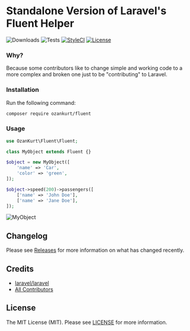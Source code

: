 # Standalone Version of Laravel's Fluent Helper

![Downloads](https://img.shields.io/packagist/dt/ozankurt/fluent)
![Tests](https://img.shields.io/github/actions/workflow/status/ozankurt/fluent/tests.yml?label=tests)
[![StyleCI](https://github.styleci.io/repos/197242392/shield?style=flat&branch=master)](https://styleci.io/repos/197242392)
[![License](https://img.shields.io/github/license/ozankurt/fluent)](LICENSE.md)

### Why?

Because some contributors like to change simple and working code to a more complex and broken one just to be "contributing" to Laravel.

### Installation

Run the following command:

```bash
composer require ozankurt/fluent
```

### Usage

```php
use OzanKurt\Fluent\Fluent;

class MyObject extends Fluent {}

$object = new MyObject([
    'name' => 'Car',
    'color' => 'green',
]);

$object->speed(200)->passengers([
    ['name' => 'John Doe'],
    ['name' => 'Jane Doe'],
]);
```

![MyObject](https://github.com/user-attachments/assets/bc6a57e2-ae2d-4353-ab7c-322bcc28f810)

## Changelog

Please see [Releases](../../releases) for more information on what has changed recently.

## Credits

- [laravel/laravel](https://github.com/laravel/laravel)
- [All Contributors](../../contributors)

## License

The MIT License (MIT). Please see [LICENSE](LICENSE.md) for more information.
